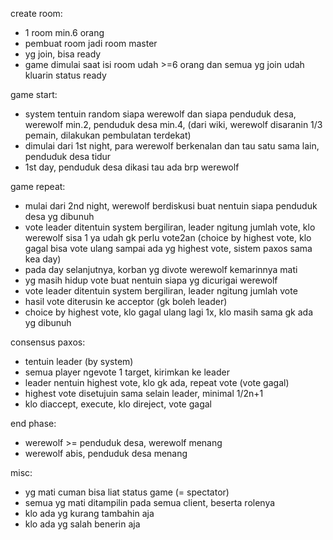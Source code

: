 create room:
- 1 room min.6 orang
- pembuat room jadi room master
- yg join, bisa ready
- game dimulai saat isi room udah >=6 orang dan semua yg join udah kluarin status ready

game start:
- system tentuin random siapa werewolf dan siapa penduduk desa, werewolf min.2, penduduk desa min.4,
  (dari wiki, werewolf disaranin 1/3 pemain, dilakukan pembulatan terdekat)
- dimulai dari 1st night, para werewolf berkenalan dan tau satu sama lain, penduduk desa tidur
- 1st day, penduduk desa dikasi tau ada brp werewolf

game repeat:
- mulai dari 2nd night, werewolf berdiskusi buat nentuin siapa penduduk desa yg dibunuh
- vote leader ditentuin system bergiliran, leader ngitung jumlah vote, klo werewolf sisa 1 ya udah gk perlu vote2an
  (choice by highest vote, klo gagal bisa vote ulang sampai ada yg highest vote, sistem paxos sama kea day)
- pada day selanjutnya, korban yg divote werewolf kemarinnya mati
- yg masih hidup vote buat nentuin siapa yg dicurigai werewolf
- vote leader ditentuin system bergiliran, leader ngitung jumlah vote
- hasil vote diterusin ke acceptor (gk boleh leader)
- choice by highest vote, klo gagal ulang lagi 1x, klo masih sama gk ada yg dibunuh

consensus paxos:
- tentuin leader (by system)
- semua player ngevote 1 target, kirimkan ke leader
- leader nentuin highest vote, klo gk ada, repeat vote (vote gagal)
- highest vote disetujuin sama selain leader, minimal 1/2n+1
- klo diaccept, execute, klo direject, vote gagal

end phase:
- werewolf >= penduduk desa, werewolf menang
- werewolf abis, penduduk desa menang

misc:
- yg mati cuman bisa liat status game (= spectator)
- semua yg mati ditampilin pada semua client, beserta rolenya
- klo ada yg kurang tambahin aja
- klo ada yg salah benerin aja
